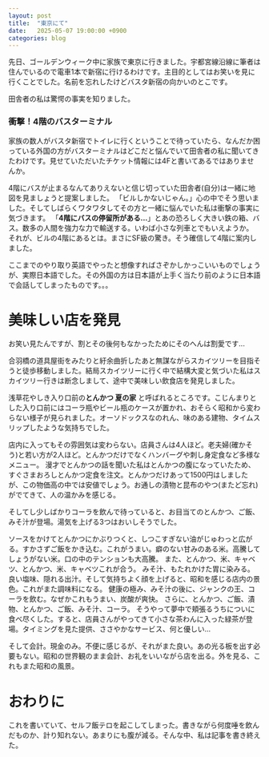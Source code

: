 ```yaml
---
layout: post
title:  "東京にて"
date:   2025-05-07 19:00:00 +0900
categories: blog
---
```


先日、ゴールデンウィーク中に家族で東京に行きました。宇都宮線沿線に筆者は住んでいるので電車1本で新宿に行けるわけです。主目的としてはお笑いを見に行くことでした。名前を忘れしたけどバスタ新宿の向かいのとこです。

田舎者の私は驚愕の事実を知りました。

### 衝撃！4階のバスターミナル
家族の数人がバスタ新宿でトイレに行くということで待っていたら、なんだか困っている外国の方がバスターミナルはどこだと悩んでいて田舎者の私に聞いてきたわけです。見せていただいたチケット情報には4Fと書いてあるではありませんか。

4階にバスが止まるなんてありえないと信じ切っていた田舎者(自分)は一緒に地図を見ましょうと提案しました。
「ビルしかないじゃん。」心の中でそう思いました。そしてしばらくワタワタしてその方と一緒に悩んでいた私は衝撃の事実に気づきます。
「**4階にバスの停留所がある...**」とあの恐ろしく大きい鉄の箱、バス。数多の人間を強力な力で輸送する。いわば小さな列車とでもいえようか。
それが、ビルの4階にあるとは。まさにSF級の驚き。そう確信して4階に案内しました。

ここまでのやり取り英語でやったと想像すればさぞかしかっこいいものでしょうが、実際日本語でした。その外国の方は日本語が上手く当たり前のように日本語で会話してしまったものです。。。

# 美味しい店を発見

お笑い見たんですが、割とその後何もなかったためにそのへんは割愛です...

合羽橋の道具屋街をみたりと紆余曲折したあと無謀ながらスカイツリーを目指そうと徒歩移動しました。結局スカイツリーに行く中で結構大変と気づいた私はスカイツリー行きは断念しまして、途中で美味しい飲食店を発見しました。

浅草花やしき入り口前の**とんかつ 夏の家** と呼ばれるところです。こじんまりとした入り口前にはコーラ瓶やビール瓶のケースが置かれ、おそらく昭和から変わらない様子が見られました。オーソドックスなのれん、味のある建物、タイムスリップしたような気持ちでした。

店内に入ってもその雰囲気は変わらない。店員さんは4人ほど。老夫婦(確かそう)と若い方が2人ほど。とんかつだけでなくハンバーグや刺し身定食など多様なメニュー。
漫才でとんかつの話を聞いた私はとんかつの腹になっていたため、すぐさまおろしとんかつ定食を注文。とんかつだけあって1500円はしましたが、この物価高の中では安値でしょう。お通しの漬物と昆布のやつ(またど忘れ)がでてきて、人の温かみを感じる。

そしてし少しばかりコーラを飲んで待っていると、お目当てのとんかつ、ご飯、みそ汁が登場。湯気を上げる3つはおいしそうでした。

ソースをかけてとんかつにかぶりつくと、しつこすぎない油がじゅわっと広がる。すかさずご飯をかき込む。これがうまい。癖のない甘みのある米。高騰してしょうがない米。口の中のテンションも大高騰。
また、とんかつ、米、キャベツ、とんかつ、米、キャベツこれが合う。
みそ汁、もたれかけた胃に染みる。良い塩味、隠れる出汁。そして気持ちよく顔を上げると、昭和を感じる店内の景色。これがまた調味料になる。
健康の極み、みそ汁の後に、ジャンクの王、コーラを飲む。なぜかこれもうまい、炭酸が爽快。
さらに、とんかつ、ご飯、漬物、とんかつ、ご飯、みそ汁、コーラ。
そうやって夢中で頬張るうちについに食べ尽くした。すると、店員さんがやってきて小さな茶わんに入った緑茶が登場。タイミングを見た提供、ささやかなサービス、何と優しい...

そして会計。現金のみ。不便に感じるが、それがまた良い。あの光る板を出す必要もない。昭和の世界観のまま会計、お礼をいいながら店を出る。外を見る、これもまた昭和の風景。

# おわりに
これを書いていて、セルフ飯テロを起こしてしまった。書きながら何度唾を飲んだものか、計り知れない。あまりにも腹が減る。そんな中、私は記事を書き終えた。
